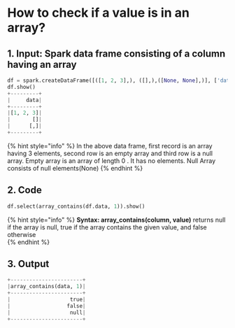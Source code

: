 # How to check if a value is in an array?

## 1.  Input:  Spark data frame consisting of a column having an array

```python
df = spark.createDataFrame([([1, 2, 3],), ([],),([None, None],)], ['data'])
df.show()
+---------+
|     data|
+---------+
|[1, 2, 3]|
|       []|
|      [,]|
+---------+
```

{% hint style="info" %}
In the above data frame, first record is an array having 3 elements, second row is an empty array and third row is a null array.                                                                                                              Empty array is an array of length 0 . It has no elements.                                                                  Null Array consists of null elements\(None\)
{% endhint %}

## 2.  Code 

```python
df.select(array_contains(df.data, 1)).show()
```

{% hint style="info" %}
**Syntax:   array\_contains\(column,  value\)**                                                                                                        returns null if the array is null,                                                                                                                true if the array contains the given value,                                                                         and false otherwise                                                                                                                                
{% endhint %}

## 3. Output

```python
+-----------------------+
|array_contains(data, 1)|
+-----------------------+
|                   true|
|                  false|
|                   null|
+-----------------------+
```

